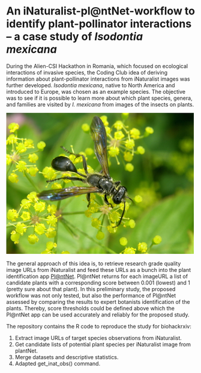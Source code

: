 # An iNaturalist-pl@ntNet-workflow to identify plant-pollinator interactions – a case study of *Isodontia mexicana*

During the Alien-CSI Hackathon in Romania, which focused on ecological interactions of invasive species, the Coding Club idea of deriving information about plant-pollinator interactions from iNaturalist images was further developed. *Isodontia mexicana*, native to North America and introduced to Europe, was chosen as an example species. The objective was to see if it is possible to learn more about which plant species, genera, and families are visited by *I. mexicana* from images of the insects on plants.

![A photograph of *Isodontia mexicana* visiting a flower, picture from iNaturalist (https://www.inaturalist.org/photos/173385904) from its invasive range in France. ©ahmedm, used under the CC-By license](data/Isomex_image.jpeg)

The general approach of this idea is, to retrieve research grade quality image URLs from iNaturalist and feed these URLs as a bunch into the plant identification app [Pl@ntNet](https://plantnet.org/en/). Pl@ntNet returns for each imageURL a list of candidate plants with a corresponding score between 0.001 (lowest) and 1 (pretty sure about that plant). In this preliminary study, the proposed workflow was not only tested, but also the performance of Pl@ntNet assessed by comparing the results to expert botanists identification of the plants. Thereby, score thresholds could be defined above which the Pl@ntNet app can be used accurately and reliably for the proposed study.

The repository contains the R code to reproduce the study for biohackrxiv:
1. Extract image URLs of target species observations from iNaturalist.
2. Get candidate lists of potential plant species per iNaturalist image from plantNet.
3. Merge datasets and descriptive statistics.
4. Adapted get_inat_obs() command.

